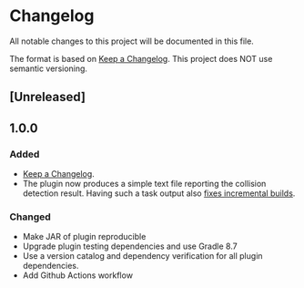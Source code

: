 # Changelog

All notable changes to this project will be documented in this file.

The format is based on [Keep a Changelog](https://keepachangelog.com/en/1.1.0/).
This project does NOT use semantic versioning.

## [Unreleased]

## 1.0.0

### Added

- [Keep a Changelog](https://keepachangelog.com/en/1.1.0/).
- The plugin now produces a simple text file reporting the collision detection result.
  Having such a task output
  also [fixes incremental builds](https://github.com/REPLicated/classpath-collision-detector/issues/15).

### Changed

- Make JAR of plugin reproducible
- Upgrade plugin testing dependencies and use Gradle 8.7
- Use a version catalog and dependency verification for all plugin dependencies.
- Add Github Actions workflow
